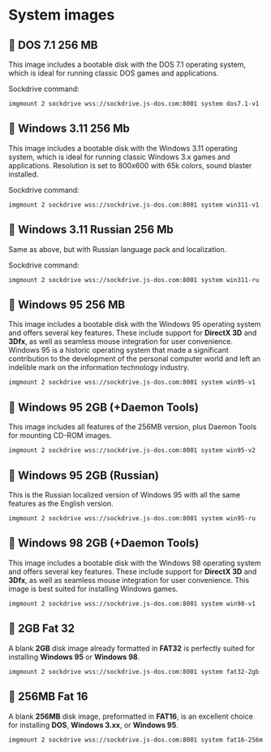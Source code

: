 # System images

## 💽 DOS 7.1 256 MB

This image includes a bootable disk with the DOS 7.1 operating system, which is ideal for running classic DOS games and applications.

Sockdrive command:
```
imgmount 2 sockdrive wss://sockdrive.js-dos.com:8001 system dos7.1-v1
```

## 💽 Windows 3.11 256 Mb

This image includes a bootable disk with the Windows 3.11 operating system, which is ideal for running classic Windows 3.x games and applications.
Resolution is set to 800x600 with 65k colors, sound blaster installed.

Sockdrive command:
```
imgmount 2 sockdrive wss://sockdrive.js-dos.com:8001 system win311-v1
```

## 💽 Windows 3.11 Russian 256 Mb

Same as above, but with Russian language pack and localization.

Sockdrive command:
```
imgmount 2 sockdrive wss://sockdrive.js-dos.com:8001 system win311-ru
```

## 💽 Windows 95 256 MB

This image includes a bootable disk with the Windows 95 operating system and offers several key features. These include support for **DirectX 3D** and **3Dfx**, as well as seamless mouse integration for user convenience. 
Windows 95 is a historic operating system that made a significant contribution to the development of the personal computer world and left an indelible mark on the information technology industry.

```
imgmount 2 sockdrive wss://sockdrive.js-dos.com:8001 system win95-v1
```

## 💽 Windows 95 2GB (+Daemon Tools)

This image includes all features of the 256MB version, plus Daemon Tools for mounting CD-ROM images.

```
imgmount 2 sockdrive wss://sockdrive.js-dos.com:8001 system win95-v2
```

## 💽 Windows 95 2GB (Russian)

This is the Russian localized version of Windows 95 with all the same features as the English version.

```
imgmount 2 sockdrive wss://sockdrive.js-dos.com:8001 system win95-ru
```

## 💽 Windows 98 2GB (+Daemon Tools)

This image includes a bootable disk with the Windows 98 operating system and offers several key features. These include support for **DirectX 3D** and **3Dfx**, as well as seamless mouse integration for user convenience.
This image is best suited for installing Windows games.

```
imgmount 2 sockdrive wss://sockdrive.js-dos.com:8001 system win98-v1
```

## 💽 2GB Fat 32

A blank **2GB** disk image already formatted in **FAT32** is perfectly suited for installing **Windows 95** or **Windows 98**.

```
imgmount 2 sockdrive wss://sockdrive.js-dos.com:8001 system fat32-2gb
```

## 💽 256MB Fat 16

A blank **256MB** disk image, preformatted in **FAT16**, is an excellent choice for installing **DOS**, **Windows 3.xx**, or **Windows 95**.

```
imgmount 2 sockdrive wss://sockdrive.js-dos.com:8001 system fat16-256m
```
